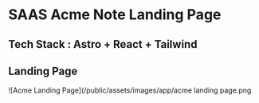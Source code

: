 # SAAS Acme Note Landing Page

## Tech Stack : Astro + React + Tailwind

## Landing Page

![Acme Landing Page](/public/assets/images/app/acme landing page.png



